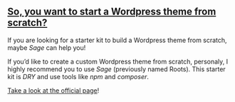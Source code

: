 ## [So, you want to start a Wordpress theme from scratch?](https://mlbors.tumblr.com/post/159150565830/so-you-want-to-start-a-wordpress-theme-from)

If you are looking for a starter kit to build a Wordpress theme from scratch, maybe _Sage_ can help you!

If you’d like to create a custom Wordpress theme from scratch, personaly, I highly recommend you to use _Sage_ (previously named Roots). This starter kit is _DRY_ and use tools like _npm_ and _composer_.

[Take a look at the official page](https://roots.io)!  

